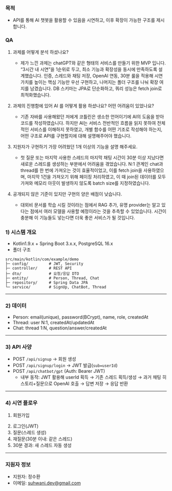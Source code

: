 ### 목적

- API를 통해 AI 챗봇을 활용할 수 있음을 시연하고, 이후 확장이 가능한 구조를 제시합니다.

### QA

1. 과제를 어떻게 분석 하셨나요?

   - 제가 느낀 과제는 chatGPT와 같은 형태의 서비스를 만들기 위한 MVP 입니다. “3시간 내 시연”을 1순위로 두고, 최소 기능과 확장성을 동시에 만족하도록 설계했습니다. 인증, 스레드와 채팅 저장, OpenAI 연동, 30분 룰을 적용해 시연 가치를 높이는 핵심 기능만 우선 구현하고, 나머지는 폴더 구조를 나눠 확장 여지를 남겼습니다. DB 스키마는 JPA로 단순화하고, 쿼리 성능은 fetch join로 최적화했습니다.

2. 과제의 진행함에 있어 AI 를 어떻게 활용 하셨나요? 어떤 어려움이 있었나요?

   - 기존 자바를 사용해왔던 저에게 코틀린은 생소한 언어이기에 AI의 도움을 받아 코드를 작성하였습니다. 하지만 AI는 서비스 전반적인 흐름을 읽지 못하여 전체적인 서비스를 이해하지 못하였고, 개별 함수를 어떤 기조로 작성해야 하는지, 어떤 구조로 API를 구현할지에 대해 설명해주어야 했습니다. 

3. 지원자가 구현하기 가장 어려웠던 1개 이상의 기능을 설명 해주세요.

   - 첫 질문 또는 마지막 사용한 스레드의 마지막 채팅 시간이 30분 이상 지났다면 새로운 스레드를 생성하는 부분에서 어려움을 겪었습니다. N:1 관계인 chat과 thread를 한 번에 가져오는 것이 효율적이었고, 이를 fetch join을 사용하였으며, 마지막 1건을 가져오기 위해 페이징 처리하였고, 이 때 join된 데이터를 모두 가져와 메모리 아웃이 발생하지 않도록 batch size를 지정하였습니다. 

4. 공개되지 않은 기준이 있지만 구현의 양은 배점이 낮습니다.
   - 대외비 문서를 학습 시킬 것이라는 점에서 RAG 추가, 유명 provider는 알고 있다는 점에서 여러 모델을 사용할 예정이라는 것을 추측할 수 있었습니다. 시간이 충분해 이 기능들도 넣는다면 더욱 좋은 서비스가 될 것입니다. 

### 1) 시스템 개요

- Kotlin1.9.x + Spring Boot 3.x.x, PostgreSQL 16.x
- 폴더 구조

```
src/main/kotlin/com/example/demo
├─ config/         # JWT, Security
├─ controller/     # REST API
├─ dto/            # 요청/응답 DTO
├─ entity/         # Person, Thread, Chat
├─ repository/     # Spring Data JPA
└─ service/        # SignUp, ChatBot, Thread
```

---

### 2) 데이터

- Person: email(unique), password(BCrypt), name, role, createdAt
- Thread: user N:1, createdAt/updatedAt
- Chat: thread 1:N, question/answer/createdAt

---

### 3) API 사양

- POST `/api/signup` → 회원 생성
- POST `/api/signup/login` → JWT 발급(`sub=userId`)
- POST `/api/chatbot/gpt` (Auth: Bearer JWT)
  - 내부 동작: JWT 활용해 userId 획득 → 기존 스레드 획득/생성 → 과거 채팅 히스토리+질문으로 OpenAI 호출 → 답변 저장 → 응답 반환

---

### 4) 시연 플로우

1. 회원가입 
2) 로그인(JWT) 
3) 질문(스레드 생성) 
4) 재질문(30분 이내: 같은 스레드) 
5) 30분 경과: 새 스레드 자동 생성

---

### 지원자 정보

- 지원자: 정수환
- 이메일: suhwani.dev@gmail.com
